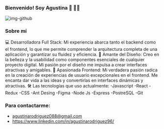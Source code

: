 ### Bienvenido! Soy Agustina 👋 👩‍💻




![img-github](https://github.com/agusrodriguez96/agusrodriguez96/assets/119638152/b2d24543-a5ee-4430-a6c1-c662dbdb95f5)





### Sobre mí 

💻 Desarrolladora Full Stack: Mi experiencia abarca tanto el backend como el frontend, lo que me permite comprender la arquitectura completa de una aplicación y garantizar su fluidez y eficiencia.
🎨 Amante del Diseño: Creo en la belleza y la usabilidad como componentes esenciales de cualquier proyecto digital. Mi pasión por el diseño me impulsa a crear interfaces atractivas y amigables.
🌟 Apasionada Frontend: Mi verdadera pasión radica en la creación de experiencias de usuario excepcionales en el frontend. Me encanta dar vida a las ideas y convertirlas en interfaces dinámicas y atractivas.
🛠️ Las tecnologías que uso actualmente: 
-Javascript 
-React 
-Redux 
-CSS 
-Ant Desing
-Figma 
-Node Js 
-Express 
-PostreSQL 
-Git

### Para contactarme:

- agustinarodriguez088@gmail.com
- https://www.linkedin.com/in/agustinarodriguez96/


